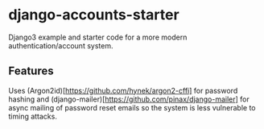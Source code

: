 # django-accounts-starter
Django3 example and starter code for a more modern authentication/account system.

## Features
Uses (Argon2id)[https://github.com/hynek/argon2-cffi] for password hashing and (django-mailer)[https://github.com/pinax/django-mailer] for async mailing of password
reset emails so the system is less vulnerable to timing attacks.
